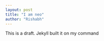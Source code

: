 ```yaml
---
layout: post
title: "I am neo"
author: "Rishabh"
---
```


This is a draft. 
Jekyll built it on my command